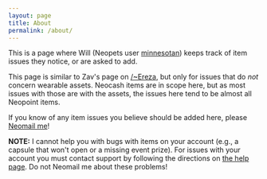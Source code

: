 ```yaml
---
layout: page
title: About
permalink: /about/
---
```


This is a page where Will (Neopets user [minnesotan][userlookup]) keeps track of item issues they notice, or are asked to add.

This page is similar to Zav's page on [/~Ereza][ereza], but only for issues that do _not_ concern wearable assets. Neocash items are in scope here, but as most issues with those are with the assets, the issues here tend to be almost all Neopoint items.

If you know of any item issues you believe should be added here, please [Neomail me][neomail]!

**NOTE:** I cannot help you with bugs with items on your account (e.g., a capsule that won't open or a missing event prize). For issues with your account you must contact support by following the directions on [the help page][neo-help]. Do not Neomail me about these problems!


[ereza]: http://www.neopets.com/~Ereza
[neo-help]: http://www.neopets.com/help.phtml
[neomail]: http://www.neopets.com/neomessages.phtml?type=send&recipient=minnesotan&subject=Item+Issues
[userlookup]: http://www.neopets.com/userlookup.phtml?user=minnesotan
